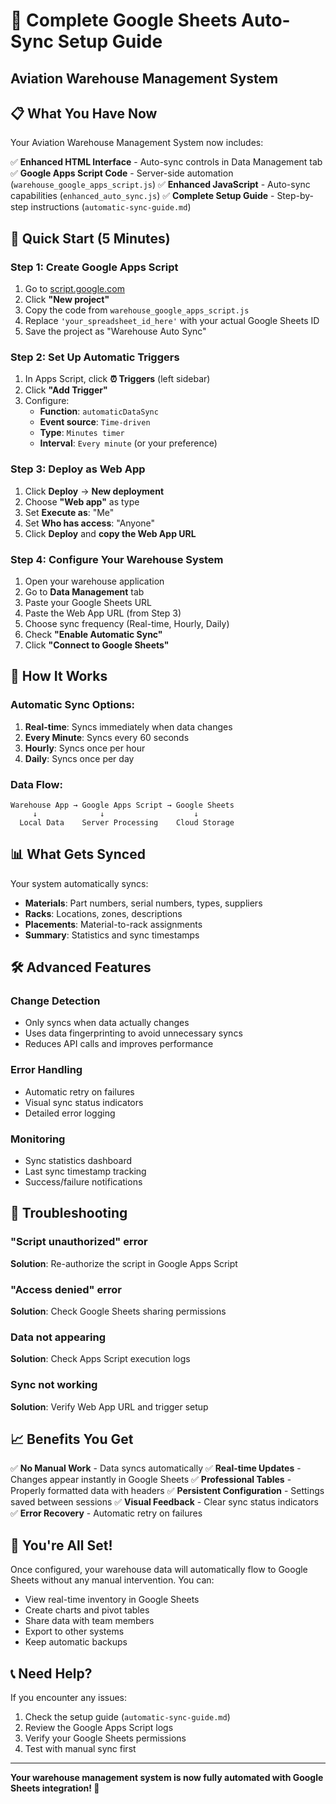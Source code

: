 # 🚀 Complete Google Sheets Auto-Sync Setup Guide
## Aviation Warehouse Management System

## 📋 What You Have Now

Your Aviation Warehouse Management System now includes:

✅ **Enhanced HTML Interface** - Auto-sync controls in Data Management tab
✅ **Google Apps Script Code** - Server-side automation (`warehouse_google_apps_script.js`)
✅ **Enhanced JavaScript** - Auto-sync capabilities (`enhanced_auto_sync.js`)
✅ **Complete Setup Guide** - Step-by-step instructions (`automatic-sync-guide.md`)

## 🎯 Quick Start (5 Minutes)

### Step 1: Create Google Apps Script
1. Go to [script.google.com](https://script.google.com)
2. Click **"New project"**
3. Copy the code from `warehouse_google_apps_script.js`
4. Replace `'your_spreadsheet_id_here'` with your actual Google Sheets ID
5. Save the project as "Warehouse Auto Sync"

### Step 2: Set Up Automatic Triggers
1. In Apps Script, click **⏰ Triggers** (left sidebar)
2. Click **"Add Trigger"**
3. Configure:
   - **Function**: `automaticDataSync`
   - **Event source**: `Time-driven`
   - **Type**: `Minutes timer`
   - **Interval**: `Every minute` (or your preference)

### Step 3: Deploy as Web App
1. Click **Deploy** → **New deployment**
2. Choose **"Web app"** as type
3. Set **Execute as**: "Me"
4. Set **Who has access**: "Anyone"
5. Click **Deploy** and **copy the Web App URL**

### Step 4: Configure Your Warehouse System
1. Open your warehouse application
2. Go to **Data Management** tab
3. Paste your Google Sheets URL
4. Paste the Web App URL (from Step 3)
5. Choose sync frequency (Real-time, Hourly, Daily)
6. Check **"Enable Automatic Sync"**
7. Click **"Connect to Google Sheets"**

## 🔄 How It Works

### Automatic Sync Options:

1. **Real-time**: Syncs immediately when data changes
2. **Every Minute**: Syncs every 60 seconds
3. **Hourly**: Syncs once per hour
4. **Daily**: Syncs once per day

### Data Flow:
```
Warehouse App → Google Apps Script → Google Sheets
     ↓              ↓                    ↓
  Local Data    Server Processing    Cloud Storage
```

## 📊 What Gets Synced

Your system automatically syncs:
- **Materials**: Part numbers, serial numbers, types, suppliers
- **Racks**: Locations, zones, descriptions
- **Placements**: Material-to-rack assignments
- **Summary**: Statistics and sync timestamps

## 🛠️ Advanced Features

### Change Detection
- Only syncs when data actually changes
- Uses data fingerprinting to avoid unnecessary syncs
- Reduces API calls and improves performance

### Error Handling
- Automatic retry on failures
- Visual sync status indicators
- Detailed error logging

### Monitoring
- Sync statistics dashboard
- Last sync timestamp tracking
- Success/failure notifications

## 🔧 Troubleshooting

### "Script unauthorized" error
**Solution**: Re-authorize the script in Google Apps Script

### "Access denied" error  
**Solution**: Check Google Sheets sharing permissions

### Data not appearing
**Solution**: Check Apps Script execution logs

### Sync not working
**Solution**: Verify Web App URL and trigger setup

## 📈 Benefits You Get

✅ **No Manual Work** - Data syncs automatically
✅ **Real-time Updates** - Changes appear instantly in Google Sheets
✅ **Professional Tables** - Properly formatted data with headers
✅ **Persistent Configuration** - Settings saved between sessions
✅ **Visual Feedback** - Clear sync status indicators
✅ **Error Recovery** - Automatic retry on failures

## 🎉 You're All Set!

Once configured, your warehouse data will automatically flow to Google Sheets without any manual intervention. You can:

- View real-time inventory in Google Sheets
- Create charts and pivot tables
- Share data with team members
- Export to other systems
- Keep automatic backups

## 📞 Need Help?

If you encounter any issues:
1. Check the setup guide (`automatic-sync-guide.md`)
2. Review the Google Apps Script logs
3. Verify your Google Sheets permissions
4. Test with manual sync first

---

**Your warehouse management system is now fully automated with Google Sheets integration! 🎯**
